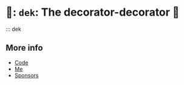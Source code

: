 # 🎴: `dek`: The decorator-decorator 🎴

::: dek

## More info

* [ Code ]( https://github.com/rec/dek )
* [ Me ]( https://github.com/rec )
* [ Sponsors ]( https://github.com/sponsors/rec )
